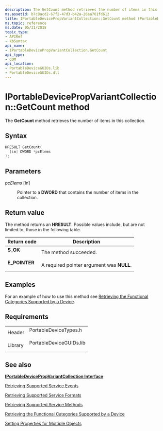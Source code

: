 ```yaml
---
description: The GetCount method retrieves the number of items in this collection.
ms.assetid: b7c8acd2-67f2-47d3-b42a-26aa701fd613
title: IPortableDevicePropVariantCollection::GetCount method (PortableDeviceTypes.h)
ms.topic: reference
ms.date: 05/31/2018
topic_type: 
- APIRef
- kbSyntax
api_name: 
- IPortableDevicePropVariantCollection.GetCount
api_type: 
- COM
api_location: 
- PortableDeviceGUIDs.lib
- PortableDeviceGUIDs.dll
---
```


# IPortableDevicePropVariantCollection::GetCount method

The **GetCount** method retrieves the number of items in this collection.

## Syntax


```C++
HRESULT GetCount(
  [in] DWORD *pcElems
);
```



## Parameters

<dl> <dt>

*pcElems* \[in\]
</dt> <dd>

Pointer to a **DWORD** that contains the number of items in the collection.

</dd> </dl>

## Return value

The method returns an **HRESULT**. Possible values include, but are not limited to, those in the following table.



| Return code                                                                               | Description                                          |
|-------------------------------------------------------------------------------------------|------------------------------------------------------|
| <dl> <dt>**S\_OK**</dt> </dl>      | The method succeeded.<br/>                     |
| <dl> <dt>**E\_POINTER**</dt> </dl> | A required pointer argument was **NULL**.<br/> |



 

## Examples

For an example of how to use this method see [Retrieving the Functional Categories Supported by a Device](retrieving-the-functional-categories-supported-by-a-device.md).

## Requirements



|                    |                                                                                                    |
|--------------------|----------------------------------------------------------------------------------------------------|
| Header<br/>  | <dl> <dt>PortableDeviceTypes.h</dt> </dl>   |
| Library<br/> | <dl> <dt>PortableDeviceGUIDs.lib</dt> </dl> |



## See also

<dl> <dt>

[**IPortableDevicePropVariantCollection Interface**](iportabledevicepropvariantcollection.md)
</dt> <dt>

[Retrieving Supported Service Events](retrieving-supported-events.md)
</dt> <dt>

[Retrieving Supported Service Formats](retrieving-supported-formats.md)
</dt> <dt>

[Retrieving Supported Service Methods](retrieving-supported-methods.md)
</dt> <dt>

[Retrieving the Functional Categories Supported by a Device](retrieving-the-functional-categories-supported-by-a-device.md)
</dt> <dt>

[Setting Properties for Multiple Objects](setting-properties-for-multiple-objects.md)
</dt> </dl>

 

 




